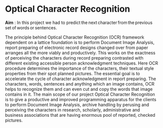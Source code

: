 # **Optical Character Recognition**

**Aim** : In this project we had to predict the next character from the previous set of words or sentences. 

  The principle behind Optical Character Recognition (OCR) framework dependent on a lattice foundation is to perform Document Image Analysis, report preparing of electronic 
record designs changed over from paper arranges all the more viably and productively. This works on the exactness of perceiving the characters during record preparing contrasted 
with different existing accessible person acknowledgment techniques. Here OCR procedure determines the importance of the characters, their textual style properties from their 
spot planned pictures. The essential goal is to accelerate the cycle of character acknowledgment in report preparing. The characters, words, sentences and anything which an image
contains, OCR helps to recognize them and can even cut and copy the words that image contains in it. The main scope of our project Optical Character Recognition is to give a 
productive and improved programming apparatus for the clients to perform Document Image Analysis, archive handling by perusing and perceiving the characters in research, scholarly,
administrative and business associations that are having enormous pool of reported, checked pictures.
